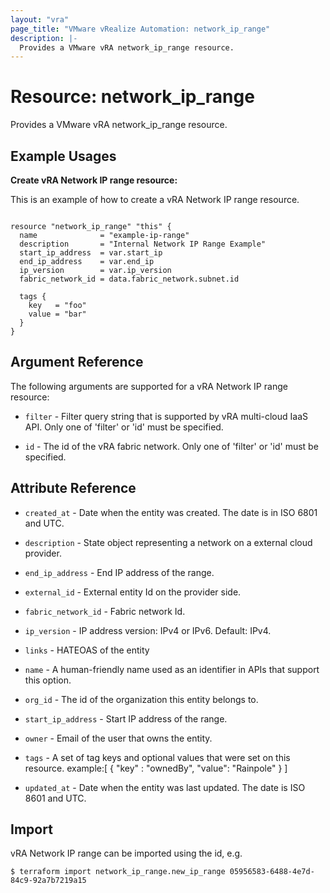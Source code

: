 ```yaml
---
layout: "vra"
page_title: "VMware vRealize Automation: network_ip_range"
description: |-
  Provides a VMware vRA network_ip_range resource.
---
```


# Resource: network_ip_range

Provides a VMware vRA network_ip_range resource.

## Example Usages

**Create vRA Network IP range resource:**

This is an example of how to create a vRA Network IP range resource.

```hcl

resource "network_ip_range" "this" {
  name              = "example-ip-range"
  description       = "Internal Network IP Range Example"
  start_ip_address  = var.start_ip
  end_ip_address    = var.end_ip
  ip_version        = var.ip_version
  fabric_network_id = data.fabric_network.subnet.id

  tags {
    key   = "foo"
    value = "bar"
  }
}

```


## Argument Reference

The following arguments are supported for a vRA Network IP range resource:

* `filter` - Filter query string that is supported by vRA multi-cloud IaaS API. Only one of 'filter' or 'id' must be specified.

* `id` - The id of the vRA fabric network.  Only one of 'filter' or 'id' must be specified.

## Attribute Reference

* `created_at` - Date when the entity was created. The date is in ISO 6801 and UTC.

* `description` - State object representing a network on a external cloud provider.

* `end_ip_address` - End IP address of the range.

* `external_id` - External entity Id on the provider side.

* `fabric_network_id` - Fabric network Id.

* `ip_version` - IP address version: IPv4 or IPv6. Default: IPv4.

* `links` - HATEOAS of the entity

* `name` - A human-friendly name used as an identifier in APIs that support this option.

* `org_id` - The id of the organization this entity belongs to.

* `start_ip_address` - Start IP address of the range.

* `owner` - Email of the user that owns the entity.

* `tags` -  A set of tag keys and optional values that were set on this resource.
                       example:[ { "key" : "ownedBy", "value": "Rainpole" } ]

* `updated_at` - Date when the entity was last updated. The date is ISO 8601 and UTC.

## Import

vRA Network IP range can be imported using the id, e.g.

`$ terraform import network_ip_range.new_ip_range 05956583-6488-4e7d-84c9-92a7b7219a15`